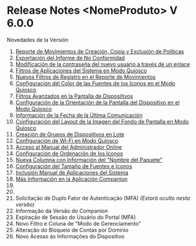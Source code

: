 # Release Notes \<NomeProduto> V 6.0.0

Novedades de la Versión

1. [Reporte de Movimientos de Creación, Copia y Exclusión de Políticas](reporte-de-movimientos-de-creacion-copia-y-exclusion-de-politicas.md)
2. [Exportación del Informe de No Conformidad](exportacao-do-relatorio-de-nao-conformidade.md)
3. [Modificación de la contraseña del nuevo usuario a través de un enlace](alteracao-de-senha-de-novo-usuario-a-partir-de-link.md)
4. [Filtros de Aplicaciones del Sistema en Modo Quiosco](filtros-de-aplicativos-de-sistema-no-modo-quiosque.md)
5. [Nuevos Filtros de Registro en el Reporte de Movimientos](nuevos-filtros-de-registro-en-el-reporte-de-movimientos.md)
6. [Configuración del Color de las Fuentes de los Iconos en el Modo Quiosco](configuracion-del-color-de-las-fuentes-de-los-iconos-en-el-modo-quiosco.md)
7. [Filtros Avanzados en la Pantalla de Dispositivos](filtros-avanzados-en-la-pantalla-de-dispositivos.md)
8. [Configuración de la Orientación de la Pantalla del Dispositivo en el Modo Quiosco](configuracion-de-la-orientacion-de-la-pantalla-del-dispositivo-en-el-modo-quiosco.md)
9. [Información de la Fecha de la Última Comunicación](informacion-de-la-fecha-de-la-ultima-comunicacion.md)
10. [Configuración del Layout de la Imagen del Fondo de Pantalla en Modo Quiosco](configuracion-del-layout-de-la-imagen-del-fondo-de-pantalla-en-modo-quiosco.md)
11. [Creación de Grupos de Dispositivos en Lote](creacion-de-grupos-de-dispositivos-en-lote.md)
12. [Configuración de Wi-Fi en Modo Quiosco](configuracao-de-wifi-no-modo-quiosque.md)
13. [Acceso al Manual del Administrador Online](acceso-al-manual-del-administrador-online.md)
14. [Configuración de Ordenación de los Iconos](configuracion-de-la-orientacion-de-la-pantalla-del-dispositivo-en-el-modo-quiosco.md)
15. [Nueva Columna con Información del "Nombre del Paquete"](nueva-columna-con-informacion-del-nombre-del-paquete.md)
16. [Configuración del Tamaño de Fuentes e Iconos](configuracion-del-tamano-de-fuentes-e-iconos.md)
17. &#x20;[Inclusión Manual de Aplicaciones del Sistema](inclusion-manual-de-aplicaciones-del-sistema.md)
18. [Más Información en la Aplicación Companion](mais-informacoes-no-app-companion.md)
19.
20.
21. Solicitação de Duplo Fator de Autenticação (MFA) _(Estará oculto nesta versão)_&#x20;
22. Informação da Versão do Companion&#x20;
23. Expiração de Sessão do Usuário do Portal (MFA)&#x20;
24. Novo Filtro e Coluna de "Modo de Gerenciamento"&#x20;
25. Alteração do Bloqueio de Contas por Domínio&#x20;
26. Novo Acesso às Informações do Dispositivo
